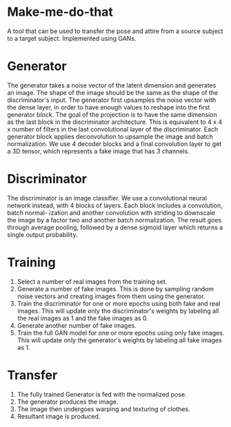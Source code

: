 # Make-me-do-that
A tool that can be used to transfer the pose and attire from a source subject to a target subject. Implemented using GANs.

# Generator
The generator takes a noise vector of the latent dimension and generates an image.
The shape of the image should be the same as the shape of the discriminator's input.
The generator first upsamples the noise vector with the dense layer, in order to have
enough values to reshape into the first generator block. The goal of the projection
is to have the same dimension as the last block in the discriminator architecture.
This is equivalent to 4 x 4 x number of filters in the last convolutional layer of the
discriminator. Each generator block applies deconvolution to upsample the image
and batch normalization. We use 4 decoder blocks and a final convolution layer to
get a 3D tensor, which represents a fake image that has 3 channels.

# Discriminator
The discriminator is an image classifier. We use a convolutional neural network
instead, with 4 blocks of layers. Each block includes a convolution, batch normal-
ization and another convolution with striding to downscale the image by a factor
two and another batch normalization. The result goes through average pooling,
followed by a dense sigmoid layer which returns a single output probability.

# Training
1. Select a number of real images from the training set.
2. Generate a number of fake images. This is done by sampling random noise
vectors and creating images from them using the generator.
3. Train the discriminator for one or more epochs using both fake and real images.
This will update only the discriminator's weights by labeling all the real images
as 1 and the fake images as 0.
4. Generate another number of fake images.
5. Train the full GAN model for one or more epochs using only fake images. This
will update only the generator's weights by labeling all fake images as 1.

# Transfer
1. The fully trained Generator is fed with the normalized pose.
2. The generator produces the image.
3. The image then undergoes warping and texturing of clothes.
4. Resultant image is produced.
